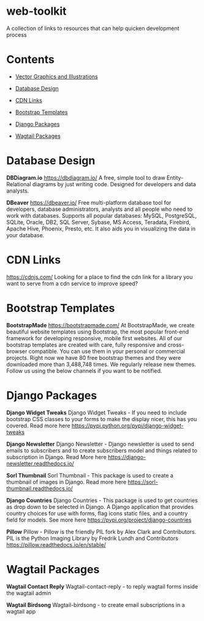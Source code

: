 # web-toolkit
A collection of links to resources that can help quicken development process

# Contents

- [Vector Graphics and Illustrations]()

- [Database Design](https://github.com/yeboah326/web-toolkit#database-design)

- [CDN Links](https://github.com/yeboah326/web-toolkit#cdn-links)

- [Bootstrap Templates](https://github.com/yeboah326/web-toolkit#bootstrap-templates)

- [Django Packages](https://github.com/yeboah326/web-toolkit#django-packages)

- [Wagtail Packages](https://github.com/yeboah326/web-toolkit#wagtail-packages)



# Database Design
**DBDiagram.io**
https://dbdiagram.io/
A free, simple tool to draw Entity-Relational diagrams by just writing code.
Designed for developers and data analysts. 

**DBeaver**
https://dbeaver.io/
Free multi-platform database tool for developers, database administrators, analysts and all people who need to work with databases. Supports all popular databases: MySQL, PostgreSQL, SQLite, Oracle, DB2, SQL Server, Sybase, MS Access, Teradata, Firebird, Apache Hive, Phoenix, Presto, etc.
It also aids you in visualizing the data in your database.



# CDN Links 
https://cdnjs.com/
Looking for a place to find the cdn link for a library you want to serve from a cdn service to improve speed?

# Bootstrap Templates
**BootstrapMade**
https://bootstrapmade.com/
At BootstrapMade, we create beautiful website templates using Bootstrap, the most popular front-end framework for developing responsive, mobile first websites. All of our bootstrap templates are created with care, fully responsive and cross-browser compatible. You can use them in your personal or commercial projects. Right now we have 80 free bootstrap themes and they were downloaded more than 3,488,748 times. We regularly release new themes. Follow us using the below channels if you want to be notified.

# Django Packages
**Django Widget Tweaks**
Django Widget Tweaks - If you need to include bootstrap CSS classes to your forms to make the display nicer, this has you covered. Read more here https://pypi.python.org/pypi/django-widget-tweaks

**Django Newsletter**
Django Newsletter - Django newsletter is used to send emails to subscribers and to create subscribers model and things related to subscription in Django. Read More here https://django-newsletter.readthedocs.io/

**Sorl Thumbnail**
Sorl Thumbnail - This package is used to create a thumbnail of images in Django. Read more here https://sorl-thumbnail.readthedocs.io/

**Django Countries**
Django Countries - This package is used to get countries as drop down to be selected in Django. A Django application that provides country choices for use with forms, flag icons static files, and a country field for models. See more here https://pypi.org/project/django-countries

**Pillow**
Pillow - Pillow is the friendly PIL fork by Alex Clark and Contributors. PIL is the Python Imaging Library by Fredrik Lundh and Contributors https://pillow.readthedocs.io/en/stable/

# Wagtail Packages
**Wagtail Contact Reply**
Wagtail-contact-reply - to reply wagtail forms inside the wagtail admin

**Wagtail Birdsong**
Wagtail-birdsong - to create email subscriptions in a wagtail app
 
